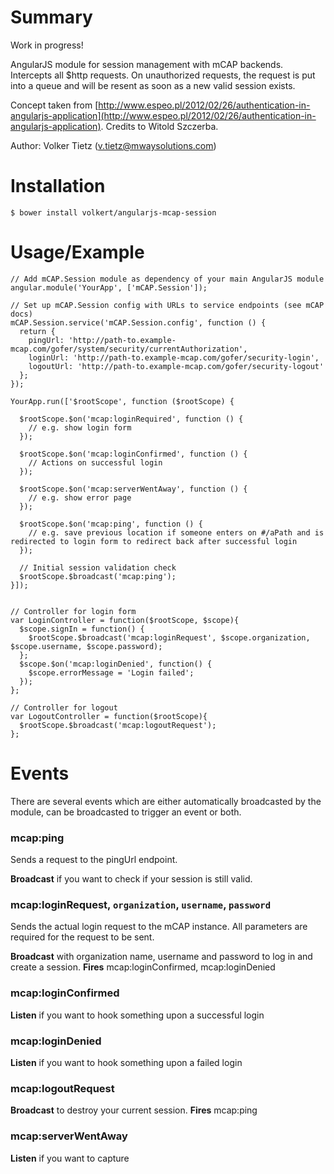 # Summary

Work in progress!

AngularJS module for session management with mCAP backends. Intercepts all $http requests. On unauthorized requests, the request is put into a queue and will be resent as soon as a new valid session exists.

Concept taken from [http://www.espeo.pl/2012/02/26/authentication-in-angularjs-application](http://www.espeo.pl/2012/02/26/authentication-in-angularjs-application). Credits to Witold Szczerba.

Author: Volker Tietz (v.tietz@mwaysolutions.com)

# Installation

`$ bower install volkert/angularjs-mcap-session`

# Usage/Example

```
// Add mCAP.Session module as dependency of your main AngularJS module
angular.module('YourApp', ['mCAP.Session']);

// Set up mCAP.Session config with URLs to service endpoints (see mCAP docs)
mCAP.Session.service('mCAP.Session.config', function () {
  return {
    pingUrl: 'http://path-to.example-mcap.com/gofer/system/security/currentAuthorization',
    loginUrl: 'http://path-to.example-mcap.com/gofer/security-login',
    logoutUrl: 'http://path-to.example-mcap.com/gofer/security-logout'
  };
});

YourApp.run(['$rootScope', function ($rootScope) {

  $rootScope.$on('mcap:loginRequired', function () {
    // e.g. show login form
  });

  $rootScope.$on('mcap:loginConfirmed', function () {
    // Actions on successful login
  });

  $rootScope.$on('mcap:serverWentAway', function () {
    // e.g. show error page
  });

  $rootScope.$on('mcap:ping', function () {
    // e.g. save previous location if someone enters on #/aPath and is redirected to login form to redirect back after successful login
  });

  // Initial session validation check
  $rootScope.$broadcast('mcap:ping');
}]);


// Controller for login form
var LoginController = function($rootScope, $scope){
  $scope.signIn = function() {
    $rootScope.$broadcast('mcap:loginRequest', $scope.organization, $scope.username, $scope.password);
  };
  $scope.$on('mcap:loginDenied', function() {
    $scope.errorMessage = 'Login failed';
  });
};

// Controller for logout
var LogoutController = function($rootScope){
  $rootScope.$broadcast('mcap:logoutRequest');
};
```

# Events

There are several events which are either automatically broadcasted by the module, can be broadcasted to trigger an event or both.

### mcap:ping

Sends a request to the pingUrl endpoint.

**Broadcast** if you want to check if your session is still valid.

### mcap:loginRequest, `organization`, `username`, `password`

Sends the actual login request to the mCAP instance. All parameters are required for the request to be sent.

**Broadcast** with organization name, username and password to log in and create a session.
**Fires** mcap:loginConfirmed, mcap:loginDenied

### mcap:loginConfirmed

**Listen** if you want to hook something upon a successful login

### mcap:loginDenied

**Listen** if you want to hook something upon a failed login

### mcap:logoutRequest

**Broadcast** to destroy your current session.
**Fires** mcap:ping

### mcap:serverWentAway

**Listen** if you want to capture



